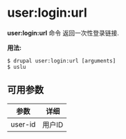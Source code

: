 # user:login:url
**user:login:url** 命令 返回一次性登录链接.

**用法:**
```
$ drupal user:login:url [arguments] 
$ uslu  
```

## 可用参数
参数 | 详细
---------|-------------
user-id | 用户ID
